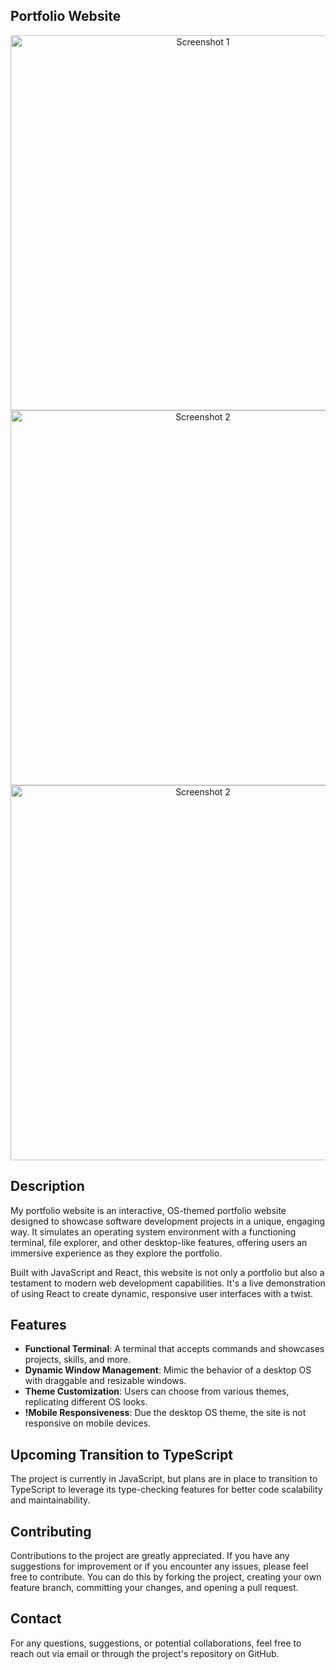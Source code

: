 ## Portfolio Website

<div align="center">
  <img src="https://github.com/Eqedos/personal-portfolio/assets/113342246/0fbc2886-5ee9-4746-bef3-d904fbec606b)"
 alt="Screenshot 1" width="600"/>
  <img src="https://github.com/Eqedos/personal-portfolio/assets/113342246/fd229452-b466-4bbf-8518-00ba281cba20)"
 alt="Screenshot 2" width="600"/>
  <img src="https://github.com/Eqedos/personal-portfolio/assets/113342246/4e14911c-31b5-4db1-b07a-ce5ec72ead78)"
 alt="Screenshot 2" width="600"/>
</div>

## Description

My portfolio website is an interactive, OS-themed portfolio website designed to showcase software development projects in a unique, engaging way. It simulates an operating system environment with a functioning terminal, file explorer, and other desktop-like features, offering users an immersive experience as they explore the portfolio.

Built with JavaScript and React, this website is not only a portfolio but also a testament to modern web development capabilities. It's a live demonstration of using React to create dynamic, responsive user interfaces with a twist.

## Features

- **Functional Terminal**: A terminal that accepts commands and showcases projects, skills, and more.
- **Dynamic Window Management**: Mimic the behavior of a desktop OS with draggable and resizable windows.
- **Theme Customization**: Users can choose from various themes, replicating different OS looks.
- **!Mobile Responsiveness**: Due the desktop OS theme, the site is not responsive on mobile devices.

## Upcoming Transition to TypeScript

The project is currently in JavaScript, but plans are in place to transition to TypeScript to leverage its type-checking features for better code scalability and maintainability.

## Contributing

Contributions to the project are greatly appreciated. If you have any suggestions for improvement or if you encounter any issues, please feel free to contribute. You can do this by forking the project, creating your own feature branch, committing your changes, and opening a pull request.

## Contact

For any questions, suggestions, or potential collaborations, feel free to reach out via email or through the project's repository on GitHub.
